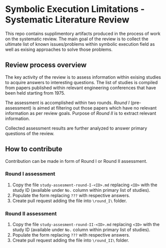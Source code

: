 # Symbolic Execution Limitations - Systematic Literature Review

This repo contains supplimentory artifacts produced in the process of work on the systematic review.
The main goal of the review is to collect the ultimate list of known issues/problems within symbolic 
execution field as well as exising approaches to solve those problems.

## Review process overview

The key activity of the review is to assess information within exising studies to acquire answers
to interesting questions. The list of studies is compiled from papers published within relevant engineering 
conferences that have been held starting from 1975. 

The assessment is accomplished within two rounds. _Round I_ (pre-assessment) is aimed at filtering out those
papers which have no relevant information as per review goals. Purpose of _Round II_ is to extract relevant
information.

Collected assessment results are further analyzed to answer primary questions of the review.

## How to contribute

Contribution can be made in form of Round I or Round II assessment.

### Round I assessment
1. Copy the file `study-assesment-round-I-<ID>.md` replacing `<ID>` with the study ID (available under `No.` column within primary list of studies).
2. Populate the form replacing `???` with respective answers.
3. Create pull request adding the file into `\round_I\` folder.

### Round II assessment
1. Copy the file `study-assesment-round-II-<ID>.md` replacing `<ID>` with the study ID (available under `No.` column within primary list of studies).
2. Populate the form replacing `???` with respective answers.
3. Create pull request adding the file into `\round_II\` folder.
